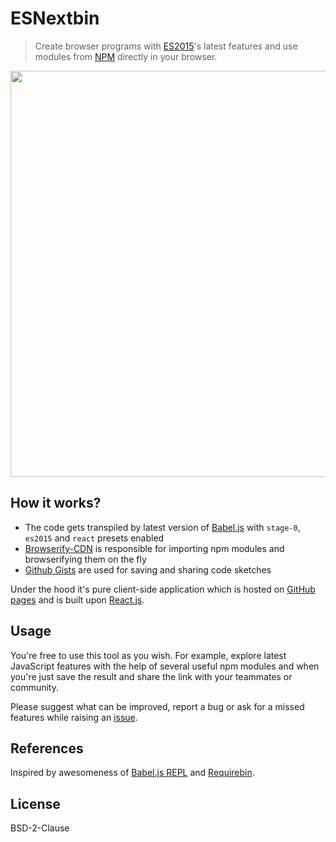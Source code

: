 # ESNextbin

> Create browser programs with [ES2015](https://babeljs.io/docs/learn-es2015/)'s latest features and use modules from [NPM](https://www.npmjs.com/) directly in your browser.

[<img src="https://dl.dropboxusercontent.com/u/100463011/esnextbin-beta-demo.gif" width="650" />](http://esnextb.in)

## How it works?

- The code gets transpiled by latest version of [Babel.js](http://babeljs.io/) with `stage-0`, `es2015` and `react` presets enabled
- [Browserify-CDN](https://wzrd.in/) is responsible for importing npm modules and browserifying them on the fly
- [Github Gists](https://gist.github.com/) are used for saving and sharing code sketches

Under the hood it's pure client-side application which is hosted on [GitHub pages](https://pages.github.com/) and is built upon [React.js](https://facebook.github.io/react/).

## Usage

You're free to use this tool as you wish. For example, explore latest JavaScript features with the help of several useful npm modules and when you're just save the result and share the link with your teammates or community.

Please suggest what can be improved, report a bug or ask for a missed features while raising an [issue](https://github.com/voronianski/esnextbin/issues).

## References

Inspired by awesomeness of [Babel.js REPL](http://babeljs.io/repl/) and [Requirebin](http://requirebin.com/).

## License

BSD-2-Clause
